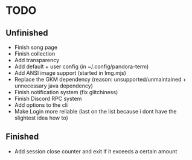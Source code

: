 # TODO

## Unfinished
- Finish song page
- Finish collection
- Add transparency
- Add default + user config (in ~/.config/pandora-term)
- Add ANSI image support (started in Img.mjs)
- Replace the GKM dependency (reason: unsupported/unmaintained + unnecessary java dependency)
- Finish notification system (fix glitchiness)
- Finish Discord RPC system
- Add options to the cli
- Make Login more reliable (last on the list because i dont have the slightest idea how to)

## Finished
- Add session close counter and exit if it exceeds a certain amount